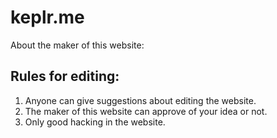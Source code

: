 # keplr.me
About the maker of this website:

## Rules for editing:

1. Anyone can give suggestions about editing the website.
2. The maker of this website can approve of your idea or not.
3. Only good hacking in the website.
